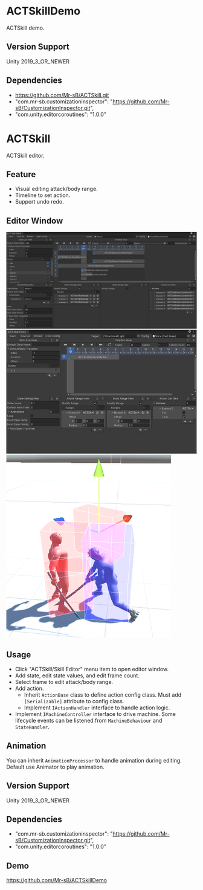# ACTSkillDemo
ACTSkill demo.

## Version Support
Unity 2019_3_OR_NEWER

## Dependencies
- https://github.com/Mr-sB/ACTSkill.git
- "com.mr-sb.customizationinspector": "https://github.com/Mr-sB/CustomizationInspector.git",
- "com.unity.editorcoroutines": "1.0.0"

# ACTSkill
ACTSkill editor.

## Feature
- Visual editing attack/body range.
- Timeline to set action.
- Support undo redo.

## Editor Window
![image](https://github.com/Mr-sB/ACTSkill/raw/main/Screenshots~/EditorWindow.png)
![image](https://github.com/Mr-sB/ACTSkill/raw/main/Screenshots~/ReplaceWindowNode.gif)
![image](https://github.com/Mr-sB/ACTSkill/raw/main/Screenshots~/RangeEditor.png)

## Usage
- Click "ACTSkill/Skill Editor" menu item to open editor window.
- Add state, edit state values, and edit frame count.
- Select frame to edit attack/body range.
- Add action.
    - Inherit `ActionBase` class to define action config class.
      Must add `[Serializable]` attribute to config class.
    - Implement `IActionHandler` interface to handle action logic.
- Implement `IMachineController` interface to drive machine.
  Some lifecycle events can be listened from `MachineBehaviour` and `StateHandler`.

## Animation
You can inherit `AnimationProcessor` to handle animation during editing.
Default use Animator to play animation.

## Version Support
Unity 2019_3_OR_NEWER

## Dependencies
- "com.mr-sb.customizationinspector": "https://github.com/Mr-sB/CustomizationInspector.git",
- "com.unity.editorcoroutines": "1.0.0"

## Demo
https://github.com/Mr-sB/ACTSkillDemo
